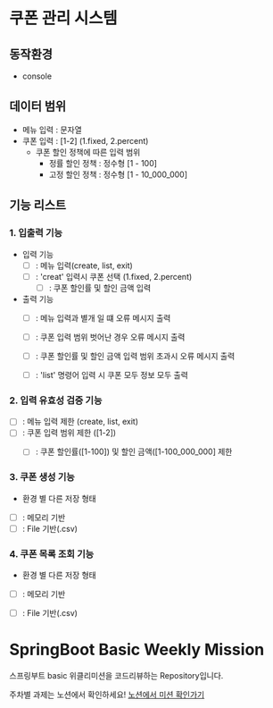 # 쿠폰 관리 시스템

## 동작환경
- console

## 데이터 범위
- 메뉴 입력 : 문자열
- 쿠폰 입력 : [1-2] (1.fixed, 2.percent)
  - 쿠폰 할인 정책에 따른 입력 범위
    - 정률 할인 정책 : 정수형 [1 - 100]
    - 고정 할인 정책 : 정수형 [1 - 10_000_000]


## 기능 리스트

### 1. 입출력 기능
- 입력 기능
  - [ ] : 메뉴 입력(create, list, exit)
  - [ ] : 'creat' 입력시 쿠폰 선택 (1.fixed, 2.percent)
    - [ ] : 쿠폰 할인률 및 할인 금액 입력
- 출력 기능
  - [ ] : 메뉴 입력과 별개 일 떄 오류 메시지 출력
  - [ ] : 쿠폰 입력 범위 벗어난 경우 오류 메시지 출력
  - [ ] : 쿠폰 할인률 및 할인 금액 입력 범위 초과시 오류 메시지 출력
  - [ ] : 'list' 명령어 입력 시 쿠폰 모두 정보 모두 출력


### 2. 입력 유효성 검증 기능
- [ ] : 메뉴 입력 제한 (create, list, exit)
- [ ] : 쿠폰 입력 범위 제한 ([1-2])
  - [ ] : 쿠폰 할인률([1-100]) 및 할인 금액([1-100_000_000] 제한


### 3. 쿠폰 생성 기능
- 환경 별 다른 저장 형태
- [ ] : 메모리 기반
- [ ] : File 기반(.csv)

### 4. 쿠폰 목록 조회 기능
- 환경 별 다른 저장 형태
- [ ] : 메모리 기반
- [ ] : File 기반(.csv)
  

# SpringBoot Basic Weekly Mission
스프링부트 basic 위클리미션을 코드리뷰하는 Repository입니다.

주차별 과제는 노션에서 확인하세요!
[노션에서 미션 확인가기](https://www.notion.so/backend-devcourse/Part1-3-38f57acca0dd490db11393701417943a)
